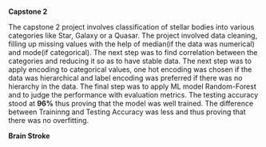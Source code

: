
**Capstone 2**

The capstone 2 project involves classification of stellar bodies into various categories like Star, Galaxy or a Quasar. The project involved data cleaning, filling up missing values with the help of median(if the data was numerical) and mode(if categorical). 
The next step was to find correlation between the categories and reducing it so as to have stable data. 
The next step was to apply encoding to categorical values, one hot encoding was chosen if the data was hierarchical and label encoding was preferred if there was no hierarchy in the data.
The final step was to apply ML model Random-Forest and to judge the performance with evaluation metrics. The testing accuracy stood at **96%** thus proving that the model was well trained. The difference between Traininng and Testing Accuracy was less and thus proving that there was no overfitting.

**Brain Stroke**
